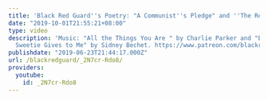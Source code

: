 ```yaml
---
title: 'Black Red Guard''s Poetry: "A Communist''s Pledge" and ''The Reds".'
date: "2019-10-01T21:55:21+08:00"
type: video
description: 'Music: "All the Things You Are " by Charlie Parker and "Blues My Naughty
  Sweetie Gives to Me" by Sidney Bechet. https://www.patreon.com/blackredguard'
publishdate: "2019-06-23T21:44:17.000Z"
url: /blackredguard/_2N7cr-Rdo8/
providers:
  youtube:
    id: _2N7cr-Rdo8
---
```


